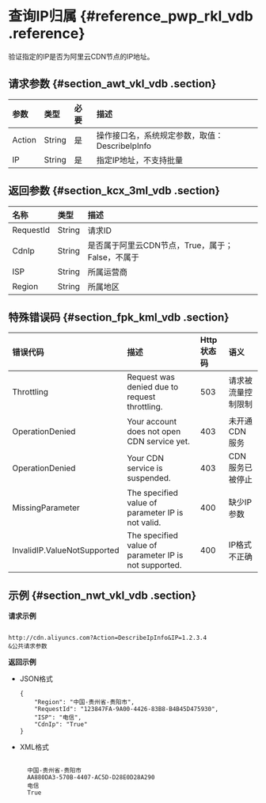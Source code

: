 # 查询IP归属 {#reference_pwp_rkl_vdb .reference}

验证指定的IP是否为阿里云CDN节点的IP地址。

## 请求参数 {#section_awt_vkl_vdb .section}

|参数|类型|必要|描述|
|:-|:-|:-|:-|
|Action|String|是|操作接口名，系统规定参数，取值：DescribeIpInfo|
|IP|String|是|指定IP地址，不支持批量|

## 返回参数 {#section_kcx_3ml_vdb .section}

|名称|类型|描述|
|:-|:-|:-|
|RequestId|String|请求ID|
|CdnIp|String|是否属于阿里云CDN节点，True，属于；False，不属于|
|ISP|String|所属运营商|
|Region|String|所属地区|

## 特殊错误码 {#section_fpk_kml_vdb .section}

|错误代码|描述|Http 状态码|语义|
|:---|:-|:-------|:-|
|Throttling|Request was denied due to request throttling.|503|请求被流量控制限制|
|OperationDenied|Your account does not open CDN service yet.|403|未开通CDN服务|
|OperationDenied|Your CDN service is suspended.|403|CDN服务已被停止|
|MissingParameter|The specified value of parameter IP is not valid.|400|缺少IP参数|
|InvalidIP.ValueNotSupported|The specified value of parameter IP is not supported.|400|IP格式不正确|

## 示例 {#section_nwt_vkl_vdb .section}

**请求示例**

```

http://cdn.aliyuncs.com?Action=DescribeIpInfo&IP=1.2.3.4
&公共请求参数
```

**返回示例**

-   JSON格式

    ```
    {
        "Region": "中国-贵州省-贵阳市",
        "RequestId": "123847FA-9A00-4426-83B8-B4B45D475930",
        "ISP": "电信",
        "CdnIp": "True"
    }
    ```


-   XML格式

    ```
    
      中国-贵州省-贵阳市
      AA880DA3-570B-4407-AC5D-D28E0D28A290
      电信
      True
    
    ```


